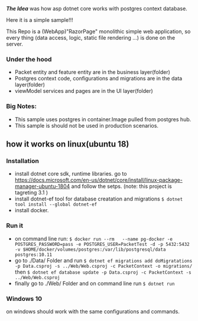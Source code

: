 ***The Idea*** was how asp dotnet core works with postgres context database.

Here it is a simple sample!!!

This Repo is a (WebApp)"RazorPage" monolithic simple web application, so every thing (data access, logic, static file rendering ...) is done on the server.


### Under the hood
- Packet entity and feature entity are  in the business layer(folder)
- Postgres context code, configurations and migrations are in the data layer(folder)
- viewModel services and pages are in the UI layer(folder)

### Big Notes: 
- This sample uses postgres in container.Image pulled from postgres hub.
- This sample is should not be used in production scenarios. 

## how it works on linux(ubuntu 18)
### Installation
- install dotnet core sdk, runtime libraries.
go to https://docs.microsoft.com/en-us/dotnet/core/install/linux-package-manager-ubuntu-1804 and follow the setps. (note: this project is tagreting 3.1 )
- install dotnet-ef tool for database creatation and migrations `$ dotnet tool install --global dotnet-ef `
- install docker.
### Run it
- on command line run: `$ docker run --rm   --name pg-docker -e POSTGRES_PASSWORD=pass -e POSTGRES_USER=PacketTest -d -p 5432:5432 -v $HOME/docker/volumes/postgres:/var/lib/postgresql/data  postgres:10.11`
- go to ./Data/ Folder and run `$ dotnet ef migrations add doMigratations -p Data.csproj -s ../Web/Web.csproj -c PacketContext -o migrations/` then `$ dotnet ef database update -p Data.csproj -c PacketContext -s ../Web/Web.csproj` 
- finally go to  ./Web/ Folder and on command line run `$ dotnet run`

### Windows 10
on windows should work with the same configurations and commands.

